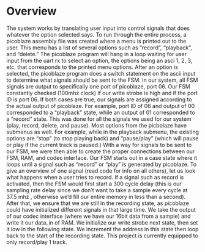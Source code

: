 # Overview

The system works by translating user input into control signals that does whatever the option selected says. To run through the entire process, a picoblaze assembly file was created where a menu is printed out to the user. This menu has a list of several options such as “record”,  “playback”,  and “delete.” The picoblaze program will hang in a loop waiting for user input from the uart rx to select an option, the options being an asci 1, 2, 3, etc. that corresponds to the printed menu options. After an option is selected, the picoblaze program does a switch statement on the ascii input to determine what signals should be sent to the FSM. In our system, all FSM signals are output to specifically one port of picoblaze, port 06. Our FSM constantly checked (100mhz clock) if our write strobe is high and if the port ID is port 06. If both cases are true, our signals are assigned according to the actual output of picoblaze. For example, port ID of 06 and output of 00 corresponded to a “playback” state, while an output of 01 corresponded to a “record” state. This was done for all the signals we used for our system (play, record, delete, and pause). Most options from the picbolaze have submenus as well. For example, while in the playback submenu, the existing options are “stop” (to stop playing back) and “pause/play” (which will pause or play if the current track is paused.)   With a way for signals to be sent to our FSM, we were then able to create the proper connections between our FSM, RAM,  and codec interface. Our FSM starts out in a case state where it loops until a signal such as “record” or “play” is generated by picoblaze. To give an overview of one signal (read code for info on all others), let us look what happens when a user tries to record. If a signal such as record is activated, then the FSM would first start a 300 cycle delay (this is our sampling rate delay since we don’t want to take a sample every cycle at 37.5 mhz , otherwise we’d fill our entire memory in less than a second). After that, we ensure that we are still in the recording state, as picoblaze could have initialized different signals in that large time. We take the output of our codec interface (where we have our 16bit data from a sample) and write it our data_in of RAM. We initialize our write strobe next state, then set it low in the following state. We increment the address in this state then loop back to the start of the recording state. This project is currently equipped to only record/play 1 track.